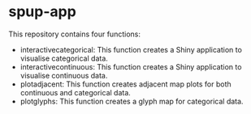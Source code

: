 # spup-app
This repository contains four functions:
- interactivecategorical: This function creates a Shiny application to visualise categorical data.
- interactivecontinuous: This function creates a Shiny application to visualise continuous data.
- plotadjacent: This function creates adjacent map plots for both continuous and categorical data.
- plotglyphs: This function creates a glyph map for categorical data.
